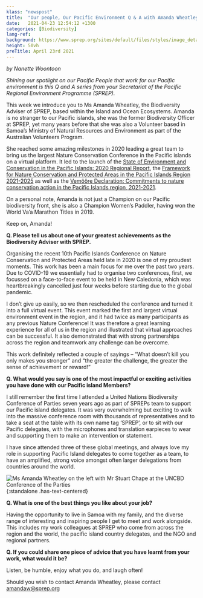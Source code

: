 ```yaml
---
klass: "newspost"
title:  "Our people, Our Pacific Environment Q & A with Amanda Wheatley"
date:   2021-04-23 12:54:12 +1300
categories: [Biodiversity]
lang-ref: 
background: https://www.sprep.org/sites/default/files/styles/image_detai_670_400_/public/images/news/Amanda.JPG?itok=LrZGY_8X
height: 50vh
preTitle: April 23rd 2021
---
```

*by Nanette Woontoon*

*Shining our spotlight on our Pacific People that work for our Pacific environment is this Q and A series from your Secretariat of the Pacific Regional Environment Programme (SPREP).* 

This week we introduce you to Ms Amanda Wheatley, the Biodiversity Adviser of SPREP, based within the Island and Ocean Ecosystems.  Amanda is no stranger to our Pacific islands, she was the former Biodiversity Officer at SPREP, yet many years before that she was also a Volunteer based in Samoa’s Ministry of Natural Resources and Environment as part of the Australian Volunteers Program.

She reached some amazing milestones in 2020 leading a great team to bring us the largest Nature Conservation Conference in the Pacific islands on a virtual platform. It led to the launch of the [State of Environment and Conservation in the Pacific Islands: 2020 Regional Report](https://pacific-data.sprep.org/search/type/dataset), the [Framework for Nature Conservation and Protected Areas in the Pacific Islands Region 2021-2025](https://www.pacificnatureconference.com/framework-for-conservation) as well as the [Vemööre Declaration: Commitments to nature conservation action in the Pacific Islands region, 2021-2021](https://www.sprep.org/sites/default/files/documents/publications/declaration-Vermoore-endorsed-2020-eng.pdf).

On a personal note, Amanda is not just a Champion on our Pacific biodiversity front, she is also a Champion Women’s Paddler, having won the World Va’a Marathon Titles in 2019.

Keep on, Amanda!

**Q. Please tell us about one of your greatest achievements as the Biodiversity Adviser with SPREP.**

Organising the recent 10th Pacific Islands Conference on Nature Conservation and Protected Areas held late in 2020 is one of my proudest moments.  This work has been a main focus for me over the past two years.  Due to COVID-19 we essentially had to organise two conferences, first, we focussed on a face-to-face event to be held in New Caledonia, which was heartbreakingly cancelled just four weeks before starting due to the global pandemic. 

I don’t give up easily, so we then rescheduled the conference and turned it into a full virtual event.  This event marked the first and largest virtual environment event in the region, and it had twice as many participants as any previous Nature Conference!  It was therefore a great learning experience for all of us in the region and illustrated that virtual approaches can be successful. It also demonstrated that with strong partnerships across the region and teamwork any challenge can be overcome.

This work definitely reflected a couple of sayings – “What doesn’t kill you only makes you stronger” and “the greater the challenge, the greater the sense of achievement or reward!”

**Q. What would you say is one of the most impactful or exciting activities you have done with our Pacific island Members?** 

I still remember the first time I attended a United Nations Biodiversity Conference of Parties seven years ago as part of SPREPs team to support our Pacific island delegates.  It was very overwhelming but exciting to walk into the massive conference room with thousands of representatives and to take a seat at the table with its own name tag ‘SPREP’, or to sit with our Pacific delegates, with the microphones and translation earpieces to wear and supporting them to make an intervention or statement.

I have since attended three of these global meetings, and always love my role in supporting Pacific Island delegates to come together as a team, to have an amplified, strong voice amongst often larger delegations from countries around the world. 

![Ms Amanda Wheatley on the left with Mr Stuart Chape at the UNCBD Conference of the Parties](https://www.sprep.org/sites/default/files/users/nanettew/Amanda2_0.jpg){:standalone .has-text-centered}

**Q. What is one of the best things you like about your job?** 

Having the opportunity to live in Samoa with my family, and the diverse range of interesting and inspiring people I get to meet and work alongside.  This includes my work colleagues at SPREP who come from across the region and the world, the pacific island country delegates, and the NGO and regional partners.

**Q. If you could share one piece of advice that you have learnt from your work, what would it be?**

Listen, be humble, enjoy what you do, and laugh often! 

Should you wish to contact Amanda Wheatley, please contact [amandaw@sprep.org](amandaw@sprep.org)
